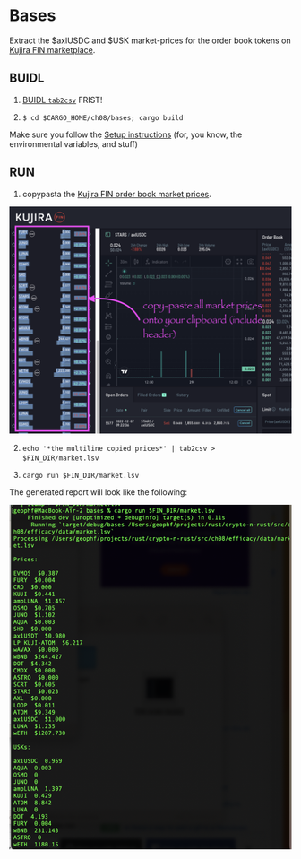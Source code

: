 # Bases

Extract the $axlUSDC and $USK market-prices for the order book tokens on 
[Kujira FIN marketplace](https://fin.kujira.app/trade/kujira14hj2tavq8fpesdwxxcu44rty3hh90vhujrvcmstl4zr3txmfvw9sl4e867?q=all).

## BUIDL

1. [BUIDL `tab2csv`](../../ch04/) FRIST!

2. `$ cd $CARGO_HOME/ch08/bases; cargo build`

Make sure you follow the [Setup instructions](../../README.md) (for, you know,
the environmental variables, and stuff)

## RUN

1. copypasta the [Kujira FIN order book market prices](https://fin.kujira.app/trade/kujira14hj2tavq8fpesdwxxcu44rty3hh90vhujrvcmstl4zr3txmfvw9sl4e867?q=all).

![FIN order books](imgs/FIN-order-books.png)

2. `echo '*the multiline copied prices*' | tab2csv > $FIN_DIR/market.lsv`

3. `cargo run $FIN_DIR/market.lsv`

The generated report will look like the following:

![extracted market prices](imgs/extracted-market-prices.png)
